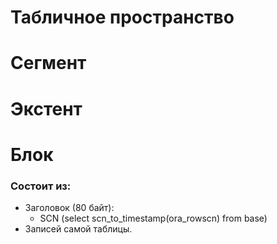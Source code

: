 # Табличное пространство 


# Сегмент


# Экстент 


# Блок

### Состоит из: 
  - Заголовок (80 байт): 
    - SCN (select scn_to_timestamp(ora_rowscn) from base)
  - Записей самой таблицы.